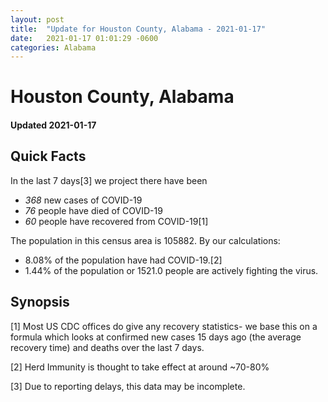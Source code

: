 ```yaml
---
layout: post
title:  "Update for Houston County, Alabama - 2021-01-17"
date:   2021-01-17 01:01:29 -0600
categories: Alabama
---
```


# Houston County, Alabama
#### Updated 2021-01-17

## Quick Facts

In the last 7 days[3] we project there have been
- *368* new cases of COVID-19
- *76* people have died of COVID-19
- *60* people have recovered from COVID-19[1]

The population in this census area is 105882. By our calculations:
- 8.08% of the population have had COVID-19.[2]
- 1.44% of the population or 1521.0 people are actively fighting the virus.

## Synopsis




[1] Most US CDC offices do give any recovery statistics- we base this on a formula which looks at confirmed new cases
15 days ago (the average recovery time) and deaths over the last 7 days.

[2] Herd Immunity is thought to take effect at around ~70-80%

[3] Due to reporting delays, this data may be incomplete.
 
    